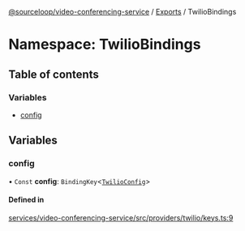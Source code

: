 [@sourceloop/video-conferencing-service](../README.md) / [Exports](../modules.md) / TwilioBindings

# Namespace: TwilioBindings

## Table of contents

### Variables

- [config](TwilioBindings.md#config)

## Variables

### config

• `Const` **config**: `BindingKey`<[`TwilioConfig`](../interfaces/TwilioConfig.md)\>

#### Defined in

[services/video-conferencing-service/src/providers/twilio/keys.ts:9](https://github.com/sourcefuse/loopback4-microservice-catalog/blob/00e854d46/services/video-conferencing-service/src/providers/twilio/keys.ts#L9)
